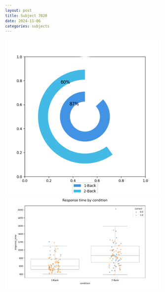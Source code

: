```yaml
---
layout: post
title: Subject 7020
date: 2024-11-06
categories: subjects
---
```


![](data/7020/run-6/7020_accuracy_by_condition.png)
![](data/7020/run-6/7020_response_time_by_condition.png)
